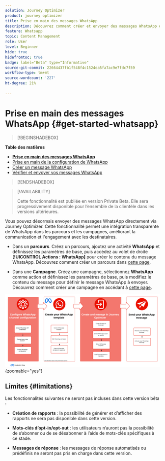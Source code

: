 ```yaml
---
solution: Journey Optimizer
product: journey optimizer
title: Prise en main des messages WhatsApp
description: Découvrez comment créer et envoyer des messages WhatsApp dans Journey Optimizer
feature: Whatsapp
topic: Content Management
role: User
level: Beginner
hide: true
hidefromtoc: true
badge: label="Beta" type="Informative"
source-git-commit: 22664437fb1f548f4c1524ea5fa7ac9e7fdc7f59
workflow-type: tm+mt
source-wordcount: '227'
ht-degree: 21%

---
```


# Prise en main des messages WhatsApp {#get-started-whatsapp}

>[!BEGINSHADEBOX]

**Table des matières**

* **[Prise en main des messages WhatsApp](get-started-whatsapp.md)**
* [Prise en main de la configuration de WhatsApp](whatsapp-configuration.md)
* [Créer un message WhatsApp](create-whatsapp.md)
* [Vérifier et envoyer vos messages WhatsApp](send-whatsapp.md)

>[!ENDSHADEBOX]

>[!AVAILABILITY]
>
>Cette fonctionnalité est publiée en version Private Beta. Elle sera progressivement disponible pour l’ensemble de la clientèle dans les versions ultérieures.

Vous pouvez désormais envoyer des messages WhatsApp directement via Journey Optimizer. Cette fonctionnalité permet une intégration transparente de WhatsApp dans les parcours et les campagnes, améliorant la communication et l&#39;engagement avec les destinataires.

* Dans un **parcours**. Créez un parcours, ajoutez une activité **WhatsApp** et définissez les paramètres de base, puis accédez au volet de droite **[!UICONTROL Actions : WhatsApp]** pour créer le contenu du message WhatsApp. Découvrez comment créer un parcours dans [cette page](../building-journeys/journey-gs.md).

* Dans une **Campagne**. Créez une campagne, sélectionnez **WhatsApp** comme action et définissez les paramètres de base, puis modifiez le contenu du message pour définir le message WhatsApp à envoyer. Découvrez comment créer une campagne en accédant à [cette page](../campaigns/create-campaign.md#configure).

![](assets/do-not-localize/whatsapp-beta.png){zoomable="yes"}

## Limites {#limitations}

Les fonctionnalités suivantes ne seront pas incluses dans cette version bêta :

* **Création de rapports** : la possibilité de générer et d’afficher des rapports ne sera pas disponible dans cette version.

* **Mots-clés d’opt-in/opt-out** : les utilisateurs n’auront pas la possibilité de s’abonner ou de se désabonner à l’aide de mots-clés spécifiques à ce stade.

* **Messages de réponse** : les messages de réponse automatisés ou prédéfinis ne seront pas pris en charge dans cette version.
